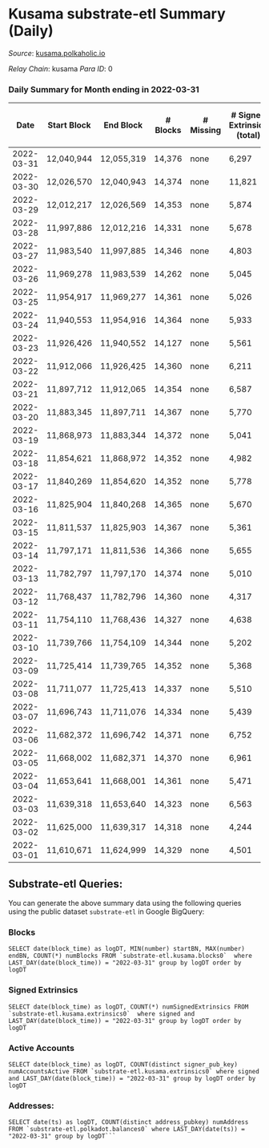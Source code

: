 # Kusama substrate-etl Summary (Daily)

_Source_: [kusama.polkaholic.io](https://kusama.polkaholic.io)

*Relay Chain*: kusama
*Para ID*: 0



### Daily Summary for Month ending in 2022-03-31


| Date | Start Block | End Block | # Blocks | # Missing | # Signed Extrinsics (total) | # Active Accounts | # Addresses with Balances | # Events | # Transfers | # XCM Transfers In | # XCM Transfers Out |
| ---- | ----------- | --------- | -------- | --------- | --------------------------- | ----------------- | ------------------------- | -------- | ----------- | ------------------ | ------------------- |
| 2022-03-31 | 12,040,944 | 12,055,319 | 14,376 | none  | 6,297 | 1,461 | 245,128 | 370,935 | 2,437 ($6,295,601.70) | 151 ($349,147.93) | 287 ($881,205.49) |
| 2022-03-30 | 12,026,570 | 12,040,943 | 14,374 | none  | 11,821 | 7,403 |  | 392,761 | 7,741 ($7,721,998.98) | 162 ($431,224.09) | 251 ($1,181,787.80) |
| 2022-03-29 | 12,012,217 | 12,026,569 | 14,353 | none  | 5,874 | 1,447 |  | 368,659 | 2,053 ($5,674,991.68) | 123 ($230,705.04) | 213 ($491,502.08) |
| 2022-03-28 | 11,997,886 | 12,012,216 | 14,331 | none  | 5,678 | 1,461 |  | 383,010 | 1,569 ($4,269,526.15) | 130 ($152,500.72) | 172 ($577,699.55) |
| 2022-03-27 | 11,983,540 | 11,997,885 | 14,346 | none  | 4,803 | 1,309 |  | 353,487 | 1,870 ($4,304,990.40) | 95 ($216,076.22) | 164 ($388,802.68) |
| 2022-03-26 | 11,969,278 | 11,983,539 | 14,262 | none  | 5,045 | 1,318 |  | 348,831 | 1,709 ($4,055,465.73) | 105 ($165,781.32) | 145 ($346,633.33) |
| 2022-03-25 | 11,954,917 | 11,969,277 | 14,361 | none  | 5,026 | 1,302 |  | 370,150 | 1,557 ($5,965,366.56) | 99 ($203,404.68) | 177 ($860,562.04) |
| 2022-03-24 | 11,940,553 | 11,954,916 | 14,364 | none  | 5,933 | 1,674 |  | 367,169 | 2,060 ($3,551,782.92) | 89 ($147,782.11) | 195 ($319,027.23) |
| 2022-03-23 | 11,926,426 | 11,940,552 | 14,127 | none  | 5,561 | 1,527 |  | 378,429 | 1,838 ($6,159,051.91) | 112 ($421,404.91) | 182 ($439,189.25) |
| 2022-03-22 | 11,912,066 | 11,926,425 | 14,360 | none  | 6,211 | 1,717 |  | 392,879 | 1,965 ($5,160,882.03) | 115 ($255,619.60) | 176 ($573,862.59) |
| 2022-03-21 | 11,897,712 | 11,912,065 | 14,354 | none  | 6,587 | 1,846 |  | 419,548 | 2,081 ($7,182,628.38) | 103 ($269,705.07) | 165 ($273,314.62) |
| 2022-03-20 | 11,883,345 | 11,897,711 | 14,367 | none  | 5,770 | 1,614 |  | 396,701 | 3,308 ($6,944,261.75) | 134 ($301,144.52) | 189 ($965,204.15) |
| 2022-03-19 | 11,868,973 | 11,883,344 | 14,372 | none  | 5,041 | 1,258 |  | 388,350 | 2,002 ($3,206,525.86) | 90 ($104,433.41) | 212 ($409,503.45) |
| 2022-03-18 | 11,854,621 | 11,868,972 | 14,352 | none  | 4,982 | 1,334 |  | 386,794 | 1,362 ($5,961,796.27) | 95 ($204,529.59) | 138 ($922,338.73) |
| 2022-03-17 | 11,840,269 | 11,854,620 | 14,352 | none  | 5,778 | 1,496 |  | 396,786 | 1,710 ($8,581,288.55) | 101 ($276,377.50) | 169 ($406,451.03) |
| 2022-03-16 | 11,825,904 | 11,840,268 | 14,365 | none  | 5,670 | 1,469 |  | 391,108 | 1,802 ($4,303,589.12) | 67 ($100,291.26) | 155 ($160,918.39) |
| 2022-03-15 | 11,811,537 | 11,825,903 | 14,367 | none  | 5,361 | 1,305 |  | 398,704 | 1,627 ($2,627,393.33) | 78 ($149,721.64) | 139 ($158,012.11) |
| 2022-03-14 | 11,797,171 | 11,811,536 | 14,366 | none  | 5,655 | 1,419 |  | 405,015 | 1,567 ($2,519,357.32) | 45 ($302,189.73) | 149 ($310,854.45) |
| 2022-03-13 | 11,782,797 | 11,797,170 | 14,374 | none  | 5,010 | 1,155 |  | 384,620 | 1,324 ($3,551,785.74) | 70 ($157,545.04) | 135 ($297,727.26) |
| 2022-03-12 | 11,768,437 | 11,782,796 | 14,360 | none  | 4,317 | 1,049 |  | 384,305 | 1,217 ($877,449.34) | 47 ($252,202.98) | 135 ($153,889.46) |
| 2022-03-11 | 11,754,110 | 11,768,436 | 14,327 | none  | 4,638 | 1,237 |  | 390,964 | 1,224 ($3,731,270.42) | 79 ($347,772.60) | 185 ($755,234.39) |
| 2022-03-10 | 11,739,766 | 11,754,109 | 14,344 | none  | 5,202 | 1,285 |  | 380,571 | 1,306 ($2,859,630.20) | 77 ($128,304.18) | 212 ($218,444.01) |
| 2022-03-09 | 11,725,414 | 11,739,765 | 14,352 | none  | 5,368 | 1,346 |  | 374,261 | 1,494 ($3,242,480.22) | 101 ($208,257.00) | 204 ($187,388.19) |
| 2022-03-08 | 11,711,077 | 11,725,413 | 14,337 | none  | 5,510 | 1,324 |  | 384,227 | 1,480 ($4,881,509.85) | 65 ($284,210.24) | 154 ($452,519.45) |
| 2022-03-07 | 11,696,743 | 11,711,076 | 14,334 | none  | 5,439 | 1,324 |  | 398,885 | 1,578 ($9,375,404.48) | 47 ($107,482.35) | 62 ($46,965.17) |
| 2022-03-06 | 11,682,372 | 11,696,742 | 14,371 | none  | 6,752 | 1,294 |  | 400,148 | 2,940 ($2,996,774.58) | 45 ($70,392.58) | 44 ($104,300.44) |
| 2022-03-05 | 11,668,002 | 11,682,371 | 14,370 | none  | 6,961 | 1,168 |  | 385,453 | 2,911 ($1,388,989.32) | 42 ($62,334.45) | 75 ($101,798.94) |
| 2022-03-04 | 11,653,641 | 11,668,001 | 14,361 | none  | 5,471 | 1,236 |  | 379,986 | 2,215 ($2,755,263.60) | 47 ($70,593.29) | 76 ($154,224.74) |
| 2022-03-03 | 11,639,318 | 11,653,640 | 14,323 | none  | 6,563 | 1,339 |  | 425,107 | 3,719 ($12,575,792.83) | 77 ($140,535.82) | 114 ($200,918.89) |
| 2022-03-02 | 11,625,000 | 11,639,317 | 14,318 | none  | 4,244 | 1,262 |  | 383,558 | 1,353 ($6,262,036.17) | 74 ($168,320.46) | 84 ($251,667.03) |
| 2022-03-01 | 11,610,671 | 11,624,999 | 14,329 | none  | 4,501 | 1,220 |  | 377,920 | 1,468 ($8,168,315.72) | 88 ($333,977.35) | 75 ($264,962.34) |

## Substrate-etl Queries:
You can generate the above summary data using the following queries using the public dataset `substrate-etl` in Google BigQuery:


### Blocks
```
SELECT date(block_time) as logDT, MIN(number) startBN, MAX(number) endBN, COUNT(*) numBlocks FROM `substrate-etl.kusama.blocks0`  where LAST_DAY(date(block_time)) = "2022-03-31" group by logDT order by logDT
```


### Signed Extrinsics
```
SELECT date(block_time) as logDT, COUNT(*) numSignedExtrinsics FROM `substrate-etl.kusama.extrinsics0`  where signed and LAST_DAY(date(block_time)) = "2022-03-31" group by logDT order by logDT
```


### Active Accounts
```
SELECT date(block_time) as logDT, COUNT(distinct signer_pub_key) numAccountsActive FROM `substrate-etl.kusama.extrinsics0` where signed and LAST_DAY(date(block_time)) = "2022-03-31" group by logDT order by logDT
```


### Addresses:
```
SELECT date(ts) as logDT, COUNT(distinct address_pubkey) numAddress FROM `substrate-etl.polkadot.balances0` where LAST_DAY(date(ts)) = "2022-03-31" group by logDT```

